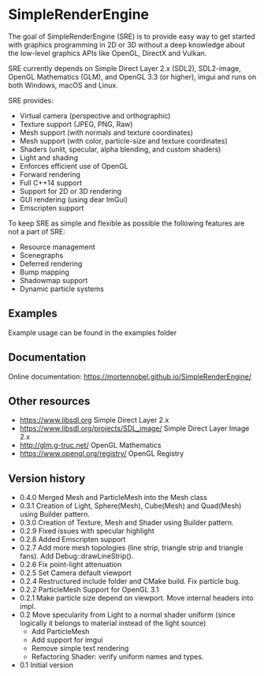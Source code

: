 # SimpleRenderEngine

The goal of SimpleRenderEngine (SRE) is to provide easy way to get started with graphics 
programming in 2D or 3D without a deep knowledge about the low-level graphics APIs like 
OpenGL, DirectX and Vulkan.
 
SRE currently depends on Simple Direct Layer 2.x (SDL2), SDL2-image, OpenGL Mathematics (GLM), and OpenGL 3.3 (or higher),
imgui and runs on both Windows, macOS and Linux.
 
SRE provides:
 * Virtual camera (perspective and orthographic)
 * Texture support (JPEG, PNG, Raw)
 * Mesh support (with normals and texture coordinates)
 * Mesh support (with color, particle-size and texture coordinates)
 * Shaders (unlit, specular, alpha blending, and custom shaders)
 * Light and shading
 * Enforces efficient use of OpenGL
 * Forward rendering
 * Full C++14 support
 * Support for 2D or 3D rendering
 * GUI rendering (using dear ImGui)
 * Emscripten support

To keep SRE as simple and flexible as possible the following features are not a part of SRE:
 * Resource management
 * Scenegraphs
 * Deferred rendering
 * Bump mapping
 * Shadowmap support
 * Dynamic particle systems

## Examples
 
Example usage can be found in the examples folder

## Documentation

Online documentation:
https://mortennobel.github.io/SimpleRenderEngine/
 
## Other resources
 
 * https://www.libsdl.org Simple Direct Layer 2.x 
 * https://www.libsdl.org/projects/SDL_image/ Simple Direct Layer Image 2.x
 * http://glm.g-truc.net/ OpenGL Mathematics
 * https://www.opengl.org/registry/ OpenGL Registry
 
## Version history
 
 * 0.4.0 Merged Mesh and ParticleMesh into the Mesh class
 * 0.3.1 Creation of Light, Sphere(Mesh), Cube(Mesh) and Quad(Mesh) using Builder pattern.
 * 0.3.0 Creation of Texture, Mesh and Shader using Builder pattern.
 * 0.2.9 Fixed issues with specular highlight
 * 0.2.8 Added Emscripten support
 * 0.2.7 Add more mesh topologies (line strip, triangle strip and triangle fans). Add Debug::drawLineStrip(). 
 * 0.2.6 Fix point-light attenuation 
 * 0.2.5 Set Camera default viewport
 * 0.2.4 Restructured include folder and CMake build. Fix particle bug.
 * 0.2.2 ParticleMesh Support for OpenGL 3.1
 * 0.2.1 Make particle size depend on viewport. Move internal headers into impl.  
 * 0.2 Move specularity from Light to a normal shader uniform (since logically it belongs to material instead of the light source)  
   - Add ParticleMesh 
   - Add support for imgui 
   - Remove simple text rendering
   - Refactoring Shader: verify uniform names and types.
 * 0.1 Initial version